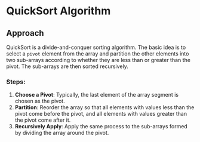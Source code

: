 # QuickSort Algorithm

## Approach

QuickSort is a divide-and-conquer sorting algorithm. The basic idea is to select a `pivot` element from the array and partition the other elements into two sub-arrays according to whether they are less than or greater than the pivot. The sub-arrays are then sorted recursively.

### Steps:

1. **Choose a Pivot**: Typically, the last element of the array segment is chosen as the pivot.
2. **Partition**: Reorder the array so that all elements with values less than the pivot come before the pivot, and all elements with values greater than the pivot come after it.
3. **Recursively Apply**: Apply the same process to the sub-arrays formed by dividing the array around the pivot.
